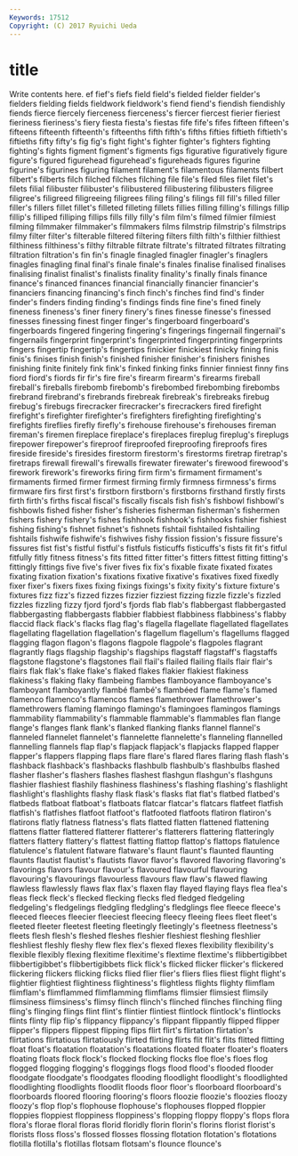 ```yaml
---
Keywords: 17512 
Copyright: (C) 2017 Ryuichi Ueda
---
```


# title

Write contents here.
ef fief's fiefs field field's fielded fielder fielder's
fielders fielding fields fieldwork fieldwork's fiend fiend's fiendish fiendishly fiends
fierce fiercely fierceness fierceness's fiercer fiercest fierier fieriest fieriness fieriness's
fiery fiesta fiesta's fiestas fife fife's fifes fifteen fifteen's fifteens
fifteenth fifteenth's fifteenths fifth fifth's fifths fifties fiftieth fiftieth's fiftieths
fifty fifty's fig fig's fight fight's fighter fighter's fighters fighting
fighting's fights figment figment's figments figs figurative figuratively figure figure's
figured figurehead figurehead's figureheads figures figurine figurine's figurines figuring filament
filament's filamentous filaments filbert filbert's filberts filch filched filches filching
file file's filed files filet filet's filets filial filibuster filibuster's
filibustered filibustering filibusters filigree filigree's filigreed filigreeing filigrees filing filing's
filings fill fill's filled filler filler's fillers fillet fillet's filleted
filleting fillets fillies filling filling's fillings fillip fillip's filliped filliping
fillips fills filly filly's film film's filmed filmier filmiest filming
filmmaker filmmaker's filmmakers films filmstrip filmstrip's filmstrips filmy filter filter's
filterable filtered filtering filters filth filth's filthier filthiest filthiness filthiness's
filthy filtrable filtrate filtrate's filtrated filtrates filtrating filtration filtration's fin
fin's finagle finagled finagler finagler's finaglers finagles finagling final final's
finale finale's finales finalise finalised finalises finalising finalist finalist's finalists
finality finality's finally finals finance finance's financed finances financial financially
financier financier's financiers financing financing's finch finch's finches find find's
finder finder's finders finding finding's findings finds fine fine's fined
finely fineness fineness's finer finery finery's fines finesse finesse's finessed
finesses finessing finest finger finger's fingerboard fingerboard's fingerboards fingered fingering
fingering's fingerings fingernail fingernail's fingernails fingerprint fingerprint's fingerprinted fingerprinting fingerprints
fingers fingertip fingertip's fingertips finickier finickiest finicky fining finis finis's
finises finish finish's finished finisher finisher's finishers finishes finishing finite
finitely fink fink's finked finking finks finnier finniest finny fins
fiord fiord's fiords fir fir's fire fire's firearm firearm's firearms
fireball fireball's fireballs firebomb firebomb's firebombed firebombing firebombs firebrand firebrand's
firebrands firebreak firebreak's firebreaks firebug firebug's firebugs firecracker firecracker's firecrackers
fired firefight firefight's firefighter firefighter's firefighters firefighting firefighting's firefights fireflies
firefly firefly's firehouse firehouse's firehouses fireman fireman's firemen fireplace fireplace's
fireplaces fireplug fireplug's fireplugs firepower firepower's fireproof fireproofed fireproofing fireproofs
fires fireside fireside's firesides firestorm firestorm's firestorms firetrap firetrap's firetraps
firewall firewall's firewalls firewater firewater's firewood firewood's firework firework's fireworks
firing firm firm's firmament firmament's firmaments firmed firmer firmest firming
firmly firmness firmness's firms firmware firs first first's firstborn firstborn's
firstborns firsthand firstly firsts firth firth's firths fiscal fiscal's fiscally
fiscals fish fish's fishbowl fishbowl's fishbowls fished fisher fisher's fisheries
fisherman fisherman's fishermen fishers fishery fishery's fishes fishhook fishhook's fishhooks
fishier fishiest fishing fishing's fishnet fishnet's fishnets fishtail fishtailed fishtailing
fishtails fishwife fishwife's fishwives fishy fission fission's fissure fissure's fissures
fist fist's fistful fistful's fistfuls fisticuffs fisticuffs's fists fit fit's
fitful fitfully fitly fitness fitness's fits fitted fitter fitter's fitters
fittest fitting fitting's fittingly fittings five five's fiver fives fix
fix's fixable fixate fixated fixates fixating fixation fixation's fixations fixative
fixative's fixatives fixed fixedly fixer fixer's fixers fixes fixing fixings
fixings's fixity fixity's fixture fixture's fixtures fizz fizz's fizzed fizzes
fizzier fizziest fizzing fizzle fizzle's fizzled fizzles fizzling fizzy fjord
fjord's fjords flab flab's flabbergast flabbergasted flabbergasting flabbergasts flabbier flabbiest
flabbiness flabbiness's flabby flaccid flack flack's flacks flag flag's flagella
flagellate flagellated flagellates flagellating flagellation flagellation's flagellum flagellum's flagellums flagged
flagging flagon flagon's flagons flagpole flagpole's flagpoles flagrant flagrantly flags
flagship flagship's flagships flagstaff flagstaff's flagstaffs flagstone flagstone's flagstones flail
flail's flailed flailing flails flair flair's flairs flak flak's flake
flake's flaked flakes flakier flakiest flakiness flakiness's flaking flaky flambeing
flambes flamboyance flamboyance's flamboyant flamboyantly flambé flambé's flambéed flame flame's
flamed flamenco flamenco's flamencos flames flamethrower flamethrower's flamethrowers flaming flamingo
flamingo's flamingoes flamingos flamings flammability flammability's flammable flammable's flammables flan
flange flange's flanges flank flank's flanked flanking flanks flannel flannel's
flanneled flannelet flannelet's flannelette flannelette's flanneling flannelled flannelling flannels flap
flap's flapjack flapjack's flapjacks flapped flapper flapper's flappers flapping flaps
flare flare's flared flares flaring flash flash's flashback flashback's flashbacks
flashbulb flashbulb's flashbulbs flashed flasher flasher's flashers flashes flashest flashgun
flashgun's flashguns flashier flashiest flashily flashiness flashiness's flashing flashing's flashlight
flashlight's flashlights flashy flask flask's flasks flat flat's flatbed flatbed's
flatbeds flatboat flatboat's flatboats flatcar flatcar's flatcars flatfeet flatfish flatfish's
flatfishes flatfoot flatfoot's flatfooted flatfoots flatiron flatiron's flatirons flatly flatness
flatness's flats flatted flatten flattened flattening flattens flatter flattered flatterer
flatterer's flatterers flattering flatteringly flatters flattery flattery's flattest flatting flattop
flattop's flattops flatulence flatulence's flatulent flatware flatware's flaunt flaunt's flaunted
flaunting flaunts flautist flautist's flautists flavor flavor's flavored flavoring flavoring's
flavorings flavors flavour flavour's flavoured flavourful flavouring flavouring's flavourings flavourless
flavours flaw flaw's flawed flawing flawless flawlessly flaws flax flax's
flaxen flay flayed flaying flays flea flea's fleas fleck fleck's
flecked flecking flecks fled fledged fledgeling fledgeling's fledgelings fledgling fledgling's
fledglings flee fleece fleece's fleeced fleeces fleecier fleeciest fleecing fleecy
fleeing flees fleet fleet's fleeted fleeter fleetest fleeting fleetingly fleetingly's
fleetness fleetness's fleets flesh flesh's fleshed fleshes fleshier fleshiest fleshing
fleshlier fleshliest fleshly fleshy flew flex flex's flexed flexes flexibility
flexibility's flexible flexibly flexing flexitime flexitime's flextime flextime's flibbertigibbet flibbertigibbet's
flibbertigibbets flick flick's flicked flicker flicker's flickered flickering flickers flicking
flicks flied flier flier's fliers flies fliest flight flight's flightier
flightiest flightiness flightiness's flightless flights flighty flimflam flimflam's flimflammed flimflamming
flimflams flimsier flimsiest flimsily flimsiness flimsiness's flimsy flinch flinch's flinched
flinches flinching fling fling's flinging flings flint flint's flintier flintiest
flintlock flintlock's flintlocks flints flinty flip flip's flippancy flippancy's flippant
flippantly flipped flipper flipper's flippers flippest flipping flips flirt flirt's
flirtation flirtation's flirtations flirtatious flirtatiously flirted flirting flirts flit flit's
flits flitted flitting float float's floatation floatation's floatations floated floater
floater's floaters floating floats flock flock's flocked flocking flocks floe
floe's floes flog flogged flogging flogging's floggings flogs flood flood's
flooded flooder floodgate floodgate's floodgates flooding floodlight floodlight's floodlighted floodlighting
floodlights floodlit floods floor floor's floorboard floorboard's floorboards floored flooring
flooring's floors floozie floozie's floozies floozy floozy's flop flop's flophouse
flophouse's flophouses flopped floppier floppies floppiest floppiness floppiness's flopping floppy
floppy's flops flora flora's florae floral floras florid floridly florin
florin's florins florist florist's florists floss floss's flossed flosses flossing
flotation flotation's flotations flotilla flotilla's flotillas flotsam flotsam's flounce flounce's
